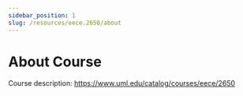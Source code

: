 ```yaml
---
sidebar_position: 1
slug: /resources/eece.2650/about
---
```


# About Course

Course description: https://www.uml.edu/catalog/courses/eece/2650